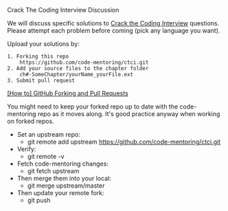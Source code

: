 Crack The Coding Interview Discussion

We will discuss specific solutions to [Crack the Coding Interview](https://www.crackingthecodinginterview.com/) questions.
Please attempt each problem before coming (pick any language you want). 

Upload your solutions by: 

    1. Forking this repo
        https://github.com/code-mentoring/ctci.git
    2. Add your source files to the chapter folder
        ch#-SomeChapter/yourName_yourFile.ext
    3. Submit pull request
    
[[How to] GitHub Forking and Pull Requests](https://gist.github.com/Chaser324/ce0505fbed06b947d962)

You might need to keep your forked repo up to date with the code-mentoring repo as it moves along.
It's good practice anyway when working on forked repos.

* Set an upstream repo:
  * git remote add upstream https://github.com/code-mentoring/ctci.git
* Verify:
  * git remote -v
* Fetch code-mentoring changes:
  * git fetch upstream
* Then merge them into your local:
  * git merge upstream/master
* Then update your remote fork:
  * git push
